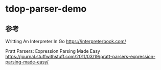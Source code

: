 # tdop-parser-demo

## 参考

Writting An Interpreter In Go https://interpreterbook.com/

Pratt Parsers: Expression Parsing Made Easy https://journal.stuffwithstuff.com/2011/03/19/pratt-parsers-expression-parsing-made-easy/
